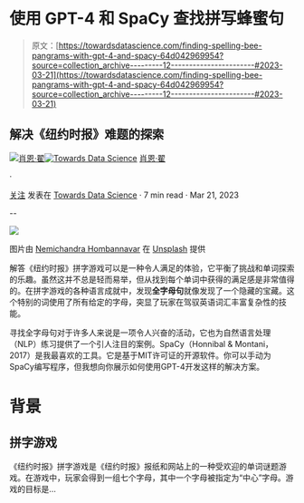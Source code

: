 # 使用 GPT-4 和 SpaCy 查找拼写蜂蜜句

> 原文：[https://towardsdatascience.com/finding-spelling-bee-pangrams-with-gpt-4-and-spacy-64d042969954?source=collection_archive---------12-----------------------#2023-03-21](https://towardsdatascience.com/finding-spelling-bee-pangrams-with-gpt-4-and-spacy-64d042969954?source=collection_archive---------12-----------------------#2023-03-21)

## 解决《纽约时报》难题的探索

[](https://reddotblues.medium.com/?source=post_page-----64d042969954--------------------------------)[![肖恩·翟](../Images/c10a04893c3baac3252dea0b9f140271.png)](https://reddotblues.medium.com/?source=post_page-----64d042969954--------------------------------)[](https://towardsdatascience.com/?source=post_page-----64d042969954--------------------------------)[![Towards Data Science](../Images/a6ff2676ffcc0c7aad8aaf1d79379785.png)](https://towardsdatascience.com/?source=post_page-----64d042969954--------------------------------) [肖恩·翟](https://reddotblues.medium.com/?source=post_page-----64d042969954--------------------------------)

·

[关注](https://medium.com/m/signin?actionUrl=https%3A%2F%2Fmedium.com%2F_%2Fsubscribe%2Fuser%2F656b0a1ac071&operation=register&redirect=https%3A%2F%2Ftowardsdatascience.com%2Ffinding-spelling-bee-pangrams-with-gpt-4-and-spacy-64d042969954&user=Sean+Zhai&userId=656b0a1ac071&source=post_page-656b0a1ac071----64d042969954---------------------post_header-----------) 发表在 [Towards Data Science](https://towardsdatascience.com/?source=post_page-----64d042969954--------------------------------) · 7 min read · Mar 21, 2023[](https://medium.com/m/signin?actionUrl=https%3A%2F%2Fmedium.com%2F_%2Fvote%2Ftowards-data-science%2F64d042969954&operation=register&redirect=https%3A%2F%2Ftowardsdatascience.com%2Ffinding-spelling-bee-pangrams-with-gpt-4-and-spacy-64d042969954&user=Sean+Zhai&userId=656b0a1ac071&source=-----64d042969954---------------------clap_footer-----------)

--

[](https://medium.com/m/signin?actionUrl=https%3A%2F%2Fmedium.com%2F_%2Fbookmark%2Fp%2F64d042969954&operation=register&redirect=https%3A%2F%2Ftowardsdatascience.com%2Ffinding-spelling-bee-pangrams-with-gpt-4-and-spacy-64d042969954&source=-----64d042969954---------------------bookmark_footer-----------)![](../Images/d9f49cf95d3a6aee9a44964094d5d557.png)

图片由 [Nemichandra Hombannavar](https://unsplash.com/@nemichandra?utm_source=medium&utm_medium=referral) 在 [Unsplash](https://unsplash.com/?utm_source=medium&utm_medium=referral) 提供

解答《纽约时报》拼字游戏可以是一种令人满足的体验，它平衡了挑战和单词探索的乐趣。虽然这并不总是轻而易举，但从找到每个单词中获得的满足感是非常值得的。在拼字游戏的各种语言成就中，发现**全字母句**就像发现了一个隐藏的宝藏。这个特别的词使用了所有给定的字母，突显了玩家在驾驭英语词汇丰富复杂性的技能。

寻找全字母句对于许多人来说是一项令人兴奋的活动，它也为自然语言处理（NLP）练习提供了一个引人注目的案例。SpaCy（Honnibal & Montani，2017）是我最喜欢的工具。它是基于MIT许可证的开源软件。你可以手动为SpaCy编写程序，但我想向你展示如何使用GPT-4开发这样的解决方案。

# 背景

## 拼字游戏

《纽约时报》拼字游戏是《纽约时报》报纸和网站上的一种受欢迎的单词谜题游戏。在游戏中，玩家会得到一组七个字母，其中一个字母被指定为“中心”字母。游戏的目标是…
